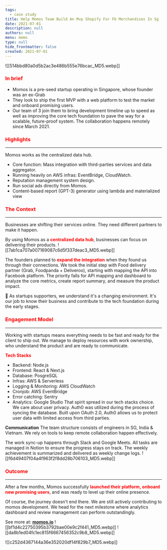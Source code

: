 ```yaml
---
tags: 
  - case study
title: Help Momos Team Build An Mvp Shopify For Fb Merchandises In Sg
date: 2021-07-01
description: null
authors: null
menu: memo
type: null
hide_frontmatter: false
created: 2021-07-01
---
```


![[514bbd80a0d5b2ac3e486b555e76bcac_MD5.webp]]

### <span style='color:red'>**In brief**</span>
* Momos is a pre-seed startup operating in Singapore, whose founder was an ex-Grab
* They look to ship the first MVP with a web platform to test the market and onboard promising users.
* Our team of 3 join them to bring development timeline up to speed as well as improving the core tech foundation to pave the way for a scalable, future-proof system. The collaboration happens remotely since March 2021.

### <span style='color:red'>Highlights</span>
---

Momos works as the centralized data hub.

* Core function: Mass integration with third-parties services and data aggregator.
* Running heavily on AWS infras: EventBridge, CloudWatch.
* Reputation management system design.
* Run social ads directly from Momos.
* Content-based report (GPT-3) generator using lambda and materialized view

### <span style='color:red'>The Context</span>
---
Businesses are shifting their services online. They need different partners to make it happen.

By using Momos as a <span style='color:red'>**centralized data hub**</span>, businesses can focus on delivering their products.
![[7ab1ca707a007169087c6d5f337deac3_MD5.webp]]

The founders planned to <span style='color:red'>**expand the integration**</span> when they found us through their connections. We took the initial step with Food delivery partner (Grab, Foodpanda + Deliveroo), starting with mapping the API into Facebook platform. The priority falls for API mapping and dashboard to analyze the core metrics, create report summary, and measure the product impact.

📍 As startups supporters, we understand it's a changing environment. It's our job to know their business and contribute to the tech foundation during the early stages.

### <span style='color:red'>**Engagement Model**</span>
---

Working with startups means everything needs to be fast and ready for the client to ship out. We manage to deploy resources with work ownership, who understand the product and are ready to communicate. 

<span style='color:red'>**Tech Stacks**</span>
* Backend: Node.js
* Frontend: React & Next.js
* Database: PosgreSQL
* Infras: AWS & Serverless
* Logging & Monitoring: AWS CloudWatch
* Cronjob: AWS EventBridge
* Error catching: Sentry
* Analytics: Google Studio
That spirit spread in our tech stacks choice.
We care about user privacy. Auth0 was utilized during the process of syncing the database.
Built upon OAuth 2.0, Auth0 allows us to protect user data with limited access from third parties.

**Communication**
The team structure consists of engineers in SG, India & Vietnam. We rely on tools to keep remote collaboration happen effectively.

The work sync-up happens through Slack and Google Meets. All tasks are managed in Notion to ensure the progress stays on track.
The weekly achievement is summarized and delivered as weekly change logs.
![[f6d49407f04a4f963f2f8dd28b706103_MD5.webp]]

### <span style='color:red'>**Outcome**</span>
---

After a few months, Momos successfully <span style='color:red'>**launched their platform, onboard new promising users**</span>, and was ready to level up their online presence.

Of course, the journey doesn't end there. We are still actively contributing to momos development. We head for the next milestone where analytics dashboard and review management can perform outstandingly.

See more at: <span style='color:red'>**[momos.io](https://www.momos.io/)**</span>
![[bf1d4c22750395b3792bae00e9c2f441_MD5.webp]]
![[da8b1ed04fc1ec815f6667456352c9b8_MD5.webp]]

![[c252d4367144a36e352020df14f829b7_MD5.webp]]
